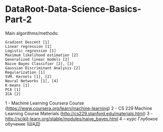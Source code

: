 # DataRoot-Data-Science-Basics-Part-2

Main algorithms/methods:

    Gradient Descent [1]
    Linear regression [1]
    Logistic regression [1]
    Maximum likelihood estimation [2]
    Generalized linear models [2] 
    Naive Bayes Classifier [2], [3]
    Gaussian Discriminant Analysis [2]
    Regularization [1]
    SVM. Kernels [1], [2]
    Neural Networks [1], [4]
    K-means [1]
    PCA [1]
    ICA [2] 

1 - Machine Learning Coursera Course (https://www.coursera.org/learn/machine-learning)
2 - CS 229 Machine Learning Course Materials (http://cs229.stanford.edu/materials.html)
3 - http://scikit-learn.org/stable/modules/naive_bayes.html
4 – курс Глубокое обучение (ШАД)

